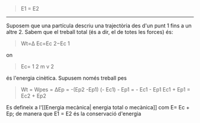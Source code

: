 >E1 = E2

___
Suposem que una partícula descriu una trajectòria des d'un punt 1 fins a un altre 2. Sabem que el treball total (és a dir, el de totes les forces) és: 

>Wt=Δ Ec=Ec 2−Ec 1 

on 

> Ec= 1 2 m v 2 

és l'energia cinètica. 
Supusem només treball pes
>Wt = Wpes = ΔEp = -(Ep2 -Ep1)
>(- Ec1) - Ep1 = - Ec1 - Ep1
>Ec1 + Ep1 = Ec2 + Ep2

Es defineix a l'[[Energia mecànica| energia total o mecànica]] com E= Ec + Ep; de manera que E1 = E2 és la conservació d'energia
